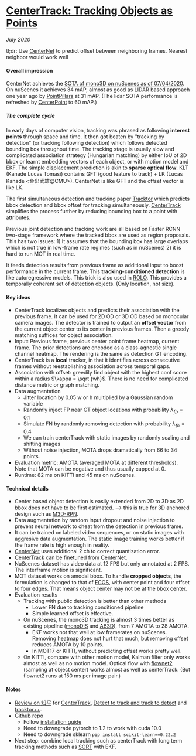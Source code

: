 # [CenterTrack: Tracking Objects as Points](https://arxiv.org/abs/2004.01177)

_July 2020_

tl;dr: Use [CenterNet](centernet.md) to predict offset between neighboring frames. Nearest neighbor would work well 

#### Overall impression
CenterNet achieves the [SOTA of mono3D on nuScenes as of 07/04/2020](https://www.nuscenes.org/object-detection?externalData=all&mapData=all&modalities=Camera). On nuScenes it achieves 34 mAP, almost as good as LIDAR based approach one year ago by [PointPillars](pointpillars.md) at 31 mAP. (The lidar SOTA performance is refreshed by [CenterPoint](centerpoint.md) to 60 mAP.)


##### The complete cycle
In early days of computer vision, tracking was phrased as following **interest points** through space and time. It then got beaten by "tracking by detection" (or tracking following detection) which follows detected bounding box throughout time. The tracking stage is usually slow and complicated association strategy (Hungarian matching) by either IoU of 2D bbox or learnt embedding vectors of each object, or with motion model and EKF. The simple displacement prediction is akin to **sparse optical flow**. KLT (Kanade Lucas Tomasi) contains GFT (good feature to track) + LK (Lucas Kanade <金出武雄@CMU>). CenterNet is like GFT and the offset vector is like LK.

The first simultaneous detection and tracking paper [Tracktor](tracktor.md) which predicts bbox detection and bbox offset for tracking simultaneously. [CenterTrack](centertrack.md) simplifies the process further by reducing bounding box to a point with attributes. 

Previous joint detection and tracking work are all based on Faster RCNN two-stage framework where the tracked bbox are used as region proposals. This has two issues: 1) It assumes that the bounding box has large overlaps which is not true in low-frame rate regimes (such as in nuScenes) 2) it is hard to run MOT in real time. 

It feeds detection results from previous frame as additional input to boost performance in the current frame. This **tracking-conditioned detection** is like autoregressive models. This trick is also used in [ROLO](rolo.md). This provides a temporally coherent set of detection objects. (Only location, not size). 

#### Key ideas
- CenterTrack localizes objects and predicts their association with the previous frame. It can be used for 2D OD or 3D OD based on monocular camera images. The detector is trained to output an **offset vector** from the current object center to its center in previous frames. Then a greedy matching suffices for object association. 
- Input: Previous frame, previous center point frame heatmap, current frame. The prior detections are encoded as a class-agnostic single channel heatmap. The rendering is the same as detection GT encoding.
- CenterTrack is a **local** tracker, in that it identifies across consecutive frames without reestablishing association across temporal gaps. 
- Association with offset: greedily find object with the highest conf score within a radius $\kappa = \sqrt {wh}$. There is no need for complicated distance metric or graph matching.
- Data augmentation
	- Jitter location by 0.05 w or h multiplied by a Gaussian random variable
	- Randomly inject FP near GT object locations with probability $\lambda_{fp} = 0.1$
	- Simulate FN by randomly removing detection with probability $\lambda_{fn} = 0.4$
	- We can train centerTrack with static images by randomly scaling and shifting images
	- Without noise injection, MOTA drops dramatically from 66 to 34 points.
- Evaluation metric: AMOTA (averaged MOTA at different thresholds). Note that MOTA can be negative and thus usually capped at 0.
- Runtime: 82 ms on KITTI and 45 ms on nuScenes.

#### Technical details
- Center based object detection is easily extended from 2D to 3D as 2D bbox does not have to be first estimated. --> this is true for 3D anchored design such as [M3D-RPN](m3d_rpn.md).
- Data augmentation by random input dropout and noise injection to prevent neural network to cheat from the detection in previous frame. 
- It can be trained on labeled video sequences, or on static images with aggresive data augmentation. The static image training works better if the frame rate is high enough in reality.
- [CenterNet](centernet.md) uses additional 2 ch to correct quantization error. 
- [CenterTrack](centertrack.md) can be finetuned from [CenterNet](centernet.md).
- NuScenes dataset has video data at 12 FPS but only annotated at 2 FPS. The interframe motion is significant.
- MOT dataset works on amodal bbox. To handle **cropped objects**, the formulation is changed to that of [FCOS](fcos.md), with center point and four offset to four edges. That means object center may not be at the bbox center.
- Evaluation results
	- Tracking with public detection is better than other methods
		- Lower FN due to tracking conditioned pipeline
		- Simple learned offset is effective.
	- On nuScenes, the mono3D tracking is almost 3 times better as existing pipeline ([monoDIS](monodis.md) and [AB3D](ab3d.md)), from 7 AMOTA to 28 AMOTA.
		- EKF works not that well at low framerates on nuScenes. Removing heatmap does not hurt that much, but removing offset reduces AMOTA by 10 points. 
		- In MOT17 or KITTI, without predicting offset works pretty well. 
	- On KITTI, compare with other motion model, Kalman filter only works almost as well as no motion model. Optical flow with [flownet2](flownet2.md) (sampling at object center) works almost as well as centerTrack. (But flownet2 runs at 150 ms per image pair.)



#### Notes
- [Review on 知乎](https://zhuanlan.zhihu.com/p/125395219) for [CenterTrack](centertrack.md), [Detect to track and track to detect](detect_track.md) and [tracktor++](tracktor.md).
- [Github repo](https://github.com/xingyizhou/CenterTrack)
	- Follow [installation guide](https://github.com/xingyizhou/CenterTrack/blob/master/readme/INSTALL.md)
	- Need to downgrade pytorch to 1.2 to work with cuda 10.0
	- Need to downgrade sklearn `pip install scikit-learn==0.22.2`
- Next step: combine local tracking such as centerTrack with long term tracking methods such as [SORT](sort.md) with EKF.
